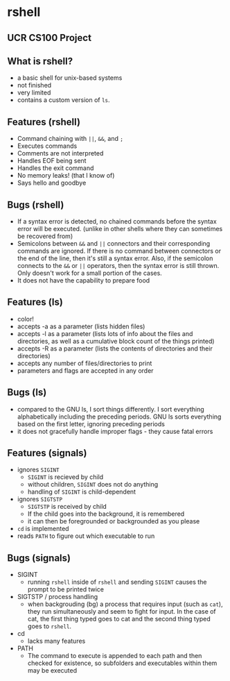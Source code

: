 # rshell
UCR CS100 Project
-----------------
## What is rshell?
* a basic shell for unix-based systems
* not finished
* very limited
* contains a custom version of ``ls``.

## Features (rshell)
* Command chaining with ``||``, ``&&``, and ``;``
* Executes commands
* Comments are not interpreted
* Handles EOF being sent
* Handles the exit command
* No memory leaks! (that I know of)
* Says hello and goodbye

## Bugs (rshell)
* If a syntax error is detected, no chained commands before the syntax error will be executed. (unlike in other shells where they can sometimes be recovered from)
* Semicolons between ``&&`` and ``||`` connectors and their corresponding commands are ignored. If there is no command between connectors or the end of the line, then it's still a syntax error. Also, if the semicolon connects to the ``&&`` or ``||`` operators, then the syntax error is still thrown. Only doesn't work for a small portion of the cases.
* It does not have the capability to prepare food

## Features (ls)
* color! 
* accepts -a as a parameter (lists hidden files)
* accepts -l as a parameter (lists lots of info about the files and directories, as well as a cumulative block count of the things printed)
* accepts -R as a parameter (lists the contents of directories and their directories)
* accepts any number of files/directories to print
* parameters and flags are accepted in any order

## Bugs (ls)
* compared to the GNU ls, I sort things differently. I sort everything alphabetically including the preceding periods. GNU ls sorts everything based on the first letter, ignoring preceding periods
* it does not gracefully handle improper flags - they cause fatal errors

## Features (signals)
* ignores ``SIGINT``
  * ``SIGINT`` is recieved by child
  * without children, ``SIGINT`` does not do anything
  * handling of ``SIGINT`` is child-dependent
* ignores ``SIGTSTP``
  * ``SIGTSTP`` is received by child
  * If the child goes into the background, it is remembered
  * it can then be foregrounded or backgrounded as you please
* ``cd`` is implemented
* reads ``PATH`` to figure out which executable to run

## Bugs (signals)
* SIGINT
  * running ``rshell`` inside of ``rshell`` and sending ``SIGINT`` causes the prompt to be printed twice
* SIGTSTP / process handling
  * when backgrouding (bg) a process that requires input (such as ``cat``), they run simultaneously and seem to fight for input. In the case of cat, the first thing typed goes to cat and the second thing typed goes to ``rshell``.
* cd
  * lacks many features
* PATH
  * The command to execute is appended to each path and then checked for existence, so subfolders and executables within them may be executed
